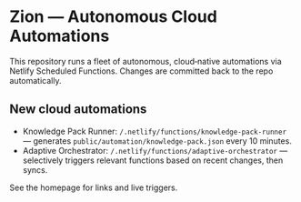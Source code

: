 # Zion — Autonomous Cloud Automations

This repository runs a fleet of autonomous, cloud‑native automations via Netlify Scheduled Functions. Changes are committed back to the repo automatically.

## New cloud automations

- Knowledge Pack Runner: `/.netlify/functions/knowledge-pack-runner` — generates `public/automation/knowledge-pack.json` every 10 minutes.
- Adaptive Orchestrator: `/.netlify/functions/adaptive-orchestrator` — selectively triggers relevant functions based on recent changes, then syncs.

See the homepage for links and live triggers.